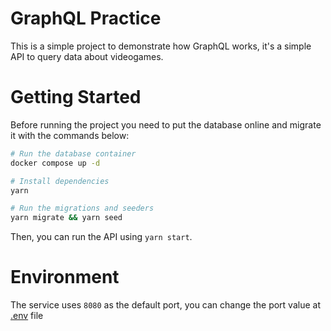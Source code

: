 # GraphQL Practice

This is a simple project to demonstrate how GraphQL works, it's a simple API to query data about videogames.

# Getting Started

Before running the project you need to put the database online and migrate it with the commands below:

```sh
# Run the database container
docker compose up -d

# Install dependencies
yarn

# Run the migrations and seeders
yarn migrate && yarn seed
```

Then, you can run the API using `yarn start`.

# Environment

The service uses `8080` as the default port, you can change the port value at [.env](./.env) file